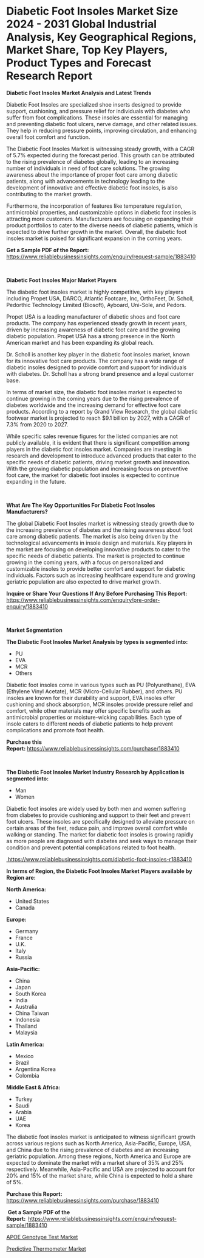 <p><h1>Diabetic Foot Insoles Market Size 2024 - 2031 Global Industrial Analysis, Key Geographical Regions, Market Share, Top Key Players, Product Types and Forecast Research Report</h1></p><p><strong>Diabetic Foot Insoles Market Analysis and Latest Trends</strong></p>
<p><p>Diabetic Foot Insoles are specialized shoe inserts designed to provide support, cushioning, and pressure relief for individuals with diabetes who suffer from foot complications. These insoles are essential for managing and preventing diabetic foot ulcers, nerve damage, and other related issues. They help in reducing pressure points, improving circulation, and enhancing overall foot comfort and function.</p><p>The Diabetic Foot Insoles Market is witnessing steady growth, with a CAGR of 5.7% expected during the forecast period. This growth can be attributed to the rising prevalence of diabetes globally, leading to an increasing number of individuals in need of foot care solutions. The growing awareness about the importance of proper foot care among diabetic patients, along with advancements in technology leading to the development of innovative and effective diabetic foot insoles, is also contributing to the market growth.</p><p>Furthermore, the incorporation of features like temperature regulation, antimicrobial properties, and customizable options in diabetic foot insoles is attracting more customers. Manufacturers are focusing on expanding their product portfolios to cater to the diverse needs of diabetic patients, which is expected to drive further growth in the market. Overall, the diabetic foot insoles market is poised for significant expansion in the coming years.</p></p>
<p><strong>Get a Sample PDF of the Report:&nbsp;</strong> <a href="https://www.reliablebusinessinsights.com/enquiry/request-sample/1883410">https://www.reliablebusinessinsights.com/enquiry/request-sample/1883410</a></p>
<p>&nbsp;</p>
<p><strong>Diabetic Foot Insoles Major Market Players</strong></p>
<p><p>The diabetic foot insoles market is highly competitive, with key players including Propet USA, DARCO, Atlantic Footcare, Inc, OrthoFeet, Dr. Scholl, Pedorthic Technology Limited (Biosoft), Ayboard, Uni-Sole, and Pedors.</p><p>Propet USA is a leading manufacturer of diabetic shoes and foot care products. The company has experienced steady growth in recent years, driven by increasing awareness of diabetic foot care and the growing diabetic population. Propet USA has a strong presence in the North American market and has been expanding its global reach.</p><p>Dr. Scholl is another key player in the diabetic foot insoles market, known for its innovative foot care products. The company has a wide range of diabetic insoles designed to provide comfort and support for individuals with diabetes. Dr. Scholl has a strong brand presence and a loyal customer base.</p><p>In terms of market size, the diabetic foot insoles market is expected to continue growing in the coming years due to the rising prevalence of diabetes worldwide and the increasing demand for effective foot care products. According to a report by Grand View Research, the global diabetic footwear market is projected to reach $9.1 billion by 2027, with a CAGR of 7.3% from 2020 to 2027.</p><p>While specific sales revenue figures for the listed companies are not publicly available, it is evident that there is significant competition among players in the diabetic foot insoles market. Companies are investing in research and development to introduce advanced products that cater to the specific needs of diabetic patients, driving market growth and innovation. With the growing diabetic population and increasing focus on preventive foot care, the market for diabetic foot insoles is expected to continue expanding in the future.</p></p>
<p>&nbsp;</p>
<p><strong>What Are The Key Opportunities For Diabetic Foot Insoles Manufacturers?</strong></p>
<p><p>The global Diabetic Foot Insoles market is witnessing steady growth due to the increasing prevalence of diabetes and the rising awareness about foot care among diabetic patients. The market is also being driven by the technological advancements in insole design and materials. Key players in the market are focusing on developing innovative products to cater to the specific needs of diabetic patients. The market is projected to continue growing in the coming years, with a focus on personalized and customizable insoles to provide better comfort and support for diabetic individuals. Factors such as increasing healthcare expenditure and growing geriatric population are also expected to drive market growth.</p></p>
<p><strong>Inquire or Share Your Questions If Any Before Purchasing This Report:</strong> <a href="https://www.reliablebusinessinsights.com/enquiry/pre-order-enquiry/1883410">https://www.reliablebusinessinsights.com/enquiry/pre-order-enquiry/1883410</a></p>
<p>&nbsp;</p>
<p><strong>Market Segmentation</strong></p>
<p><strong>The Diabetic Foot Insoles Market Analysis by types is segmented into:</strong></p>
<p><ul><li>PU</li><li>EVA</li><li>MCR</li><li>Others</li></ul></p>
<p><p>Diabetic foot insoles come in various types such as PU (Polyurethane), EVA (Ethylene Vinyl Acetate), MCR (Micro-Cellular Rubber), and others. PU insoles are known for their durability and support, EVA insoles offer cushioning and shock absorption, MCR insoles provide pressure relief and comfort, while other materials may offer specific benefits such as antimicrobial properties or moisture-wicking capabilities. Each type of insole caters to different needs of diabetic patients to help prevent complications and promote foot health.</p></p>
<p><strong>Purchase this Report:&nbsp;</strong><a href="https://www.reliablebusinessinsights.com/purchase/1883410">https://www.reliablebusinessinsights.com/purchase/1883410</a></p>
<p>&nbsp;</p>
<p><strong>The Diabetic Foot Insoles Market Industry Research by Application is segmented into:</strong></p>
<p><ul><li>Man</li><li>Women</li></ul></p>
<p><p>Diabetic foot insoles are widely used by both men and women suffering from diabetes to provide cushioning and support to their feet and prevent foot ulcers. These insoles are specifically designed to alleviate pressure on certain areas of the feet, reduce pain, and improve overall comfort while walking or standing. The market for diabetic foot insoles is growing rapidly as more people are diagnosed with diabetes and seek ways to manage their condition and prevent potential complications related to foot health.</p></p>
<p><a href="https://www.reliablebusinessinsights.com/diabetic-foot-insoles-r1883410">&nbsp;https://www.reliablebusinessinsights.com/diabetic-foot-insoles-r1883410</a></p>
<p><strong>In terms of Region, the Diabetic Foot Insoles Market Players available by Region are:</strong></p>
<p>
    <p> <strong> North America: </strong>
        <ul>
            <li>United States</li>
            <li>Canada</li>
        </ul>
        </p> 
    <p> <strong> Europe: </strong>
        <ul>
            <li>Germany</li>
            <li>France</li>
            <li>U.K.</li>
            <li>Italy</li>
            <li>Russia</li>
        </ul>
        </p> 
    <p> <strong> Asia-Pacific: </strong>
        <ul>
            <li>China</li>
            <li>Japan</li>
            <li>South Korea</li>
            <li>India</li>
            <li>Australia</li>
            <li>China Taiwan</li>
            <li>Indonesia</li>
            <li>Thailand</li>
            <li>Malaysia</li>
        </ul>
        </p> 
    <p> <strong> Latin America: </strong>
        <ul>
            <li>Mexico</li>
            <li>Brazil</li>
            <li>Argentina Korea</li>
            <li>Colombia</li>
        </ul>
        </p> 
    <p> <strong> Middle East & Africa: </strong>
        <ul>
            <li>Turkey</li>
            <li>Saudi</li>
            <li>Arabia</li>
            <li>UAE</li>
            <li>Korea</li>
        </ul>
    </p>
    </p>
<p><p>The diabetic foot insoles market is anticipated to witness significant growth across various regions such as North America, Asia-Pacific, Europe, USA, and China due to the rising prevalence of diabetes and an increasing geriatric population. Among these regions, North America and Europe are expected to dominate the market with a market share of 35% and 25% respectively. Meanwhile, Asia-Pacific and USA are projected to account for 20% and 15% of the market share, while China is expected to hold a share of 5%.</p></p>
<p><strong>Purchase this Report: </strong><a href="https://www.reliablebusinessinsights.com/purchase/1883410">https://www.reliablebusinessinsights.com/purchase/1883410</a></p>
<p>&nbsp;<strong>Get a Sample PDF of the Report:&nbsp;&nbsp;</strong><a href="https://www.reliablebusinessinsights.com/enquiry/request-sample/1883410">https://www.reliablebusinessinsights.com/enquiry/request-sample/1883410</a></p>
<p><strong></strong></p>
<p><p><a href="https://github.com/AndreanneHane2023/Market-Research-Report-List-2/blob/main/apoe-genotype-test-market.md">APOE Genotype Test Market</a></p><p><a href="https://github.com/flwellarose/Market-Research-Report-List-1/blob/main/predictive-thermometer-market.md">Predictive Thermometer Market</a></p></p>